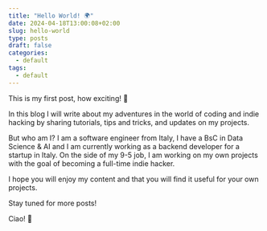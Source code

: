 ```yaml
---
title: "Hello World! 🌍"
date: 2024-04-18T13:00:08+02:00
slug: hello-world
type: posts
draft: false
categories:
  - default
tags:
  - default
---
```


This is my first post, how exciting! 🎉

In this blog I will write about my adventures in the world of coding and indie hacking by sharing tutorials, tips and tricks, and updates on my projects.

But who am I?
I am a software engineer from Italy, I have a BsC in Data Science & AI and I am currently working as a backend developer for a startup in Italy.
On the side of my 9-5 job, I am working on my own projects with the goal of becoming a full-time indie hacker.

I hope you will enjoy my content and that you will find it useful for your own projects.

Stay tuned for more posts!

Ciao! 👋